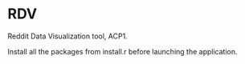 # RDV
Reddit Data Visualization tool, ACP1. 

Install all the packages from install.r before launching the application.
